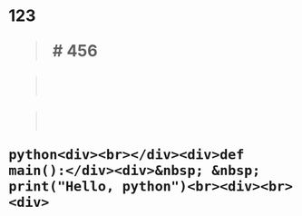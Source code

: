 
## 

### 
# 123<blockquote># 456</blockquote><blockquote><br></blockquote><blockquote><br></blockquote>```python<div><br></div><div>def main():</div><div>&nbsp; &nbsp; print("Hello, python")<br><div><br><div>```<br><div><br></div><div><br></div></div></div></div>